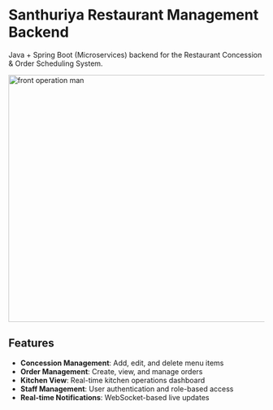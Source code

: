 # Santhuriya Restaurant Management Backend

Java + Spring Boot (Microservices) backend for the Restaurant Concession & Order Scheduling System.

<img width="741" height="486" alt="front operation man" src="https://github.com/user-attachments/assets/540b0544-09bc-42fa-a954-081d773ed487" />

## Features

- **Concession Management**: Add, edit, and delete menu items
- **Order Management**: Create, view, and manage orders
- **Kitchen View**: Real-time kitchen operations dashboard
- **Staff Management**: User authentication and role-based access
- **Real-time Notifications**: WebSocket-based live updates
